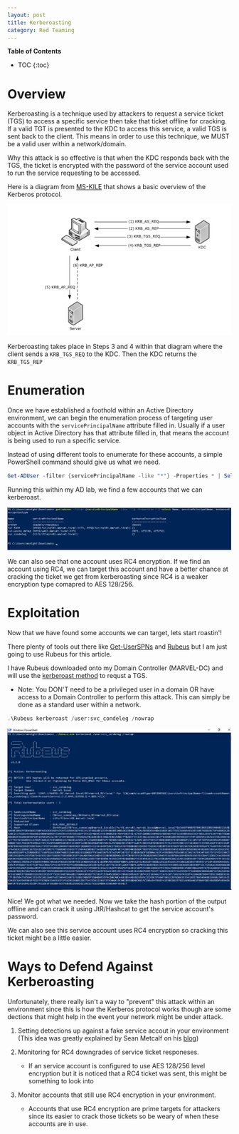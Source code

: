 ```yaml
---
layout: post
title: Kerberoasting
category: Red Teaming
---
```


**Table of Contents**

* TOC
{:toc}


# Overview

Kerberoasting is a technique used by attackers to request a service ticket (TGS) to access a specific service then take that ticket offline for cracking. If a valid TGT is presented to the KDC to access this service, a valid TGS is sent back to the client. This means in order to use this technique, we MUST be a valid user within a network/domain.

Why this attack is so effective is that when the KDC responds back with the TGS, the ticket is encrypted with the password of the service account used to run the service requesting to be accessed.

Here is a diagram from [MS-KILE](https://learn.microsoft.com/en-us/openspecs/windows_protocols/ms-kile/b4af186e-b2ff-43f9-b18e-eedb366abf13) that shows a basic overview of the Kerberos protocol.

![kerberos_diagram.png](/images/Red_Teaming/kerberos_diagram.PNG)


Kerberoasting takes place in Steps 3 and 4 within that diagram where the client sends a ```KRB_TGS_REQ``` to the KDC. Then the KDC returns the ```KRB_TGS_REP```


# Enumeration

Once we have established a foothold within an Active Directory environment, we can begin the enumeration process of targeting user accounts with the ```servicePrincipalName``` attribute filled in. Usually if a user object in Active Directory has that attribute filled in, that means the account is being used to run a specific service.

Instead of using different tools to enumerate for these accounts, a simple PowerShell command should give us what we need.

```powershell
Get-ADUser -filter {servicePrincipalName -like "*"} -Properties * | Select Name, servicePrincipalName, kerberosEncryptionType
```

Running this within my AD lab, we find a few accounts that we can kerberoast.

![kerberoast_enumeration.png](/images/Red_Teaming/kerberoast_enumeration.PNG)

We can also see that one account uses RC4 encryption. If we find an account using RC4, we can target this account and have a better chance at cracking the ticket we get from kerberoasting since RC4 is a weaker encryption type comapred to AES 128/256.


# Exploitation

Now that we have found some accounts we can target, lets start roastin'!

There plenty of tools out there like [Get-UserSPNs](https://github.com/fortra/impacket/blob/master/examples/GetUserSPNs.py) and [Rubeus](https://github.com/GhostPack/Rubeus#kerberoast) but I am just going to use Rubeus for this article.


I have Rubeus downloaded onto my Domain Controller (MARVEL-DC) and will use the [kerberoast method](https://specterops.gitbook.io/ghostpack/rubeus/roasting#kerberoast) to requst a TGS.

- Note: You DON'T need to be a privileged user in a domain OR have access to a Domain Controller to perform this attack. This can simply be done as a standard user within a network.

```powershell
.\Rubeus kerberoast /user:svc_condeleg /nowrap
```

![kerberoast_svc_condeleg.png](/images/Red_Teaming/kerberoast_svc_condeleg.PNG)

Nice! We got what we needed. Now we take the hash portion of the output offline and can crack it using JtR/Hashcat to get the service account's password.

We can also see this service account uses RC4 encryption so cracking this ticket might be a little easier.

# Ways to Defend Against Kerberoasting

Unfortunately, there really isn't a way to "prevent" this attack within an environment since this is how the Kerberos protocol works though are some dections that might help in the event your network might be under attack.

1. Setting detections up against a fake service accout in your environment (This idea was greatly explained by Sean Metcalf on his [blog](https://adsecurity.org/?p=3513))

2. Monitoring for RC4 downgrades of service ticket responeses.
    - If an service account is configured to use AES 128/256 level encryption but it is noticed that a RC4 ticket was sent, this might be something to look into

3. Monitor accounts that still use RC4 encryption in your environment.
    - Accounts that use RC4 encryption are prime targets for attackers since its easier to crack those tickets so be weary of when these accounts are in use.